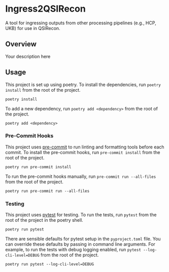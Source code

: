 # Ingress2QSIRecon
A tool for ingressing outputs from other processing pipelines (e.g., HCP, UKB) for use in QSIRecon.

## Overview
Your description here

## Usage
This project is set up using poetry. To install the dependencies, run `poetry install` from the root of the project.

```shell
poetry install
```

To add a new dependency, run `poetry add <dependency>` from the root of the project.

```shell
poetry add <dependency>
```

### Pre-Commit Hooks
This project uses [pre-commit](https://pre-commit.com/) to run linting and formatting tools before each commit. To install the pre-commit hooks, run `pre-commit install` from the root of the project.

```shell
poetry run pre-commit install
```

To run the pre-commit hooks manually, run `pre-commit run --all-files` from the root of the project.

```shell
poetry run pre-commit run --all-files
```


### Testing
This project uses [pytest](https://docs.pytest.org/en/stable/) for testing. To run the tests, run `pytest` from the root of the project in the poetry shell.

```shell
poetry run pytest
```

There are sensible defaults for pytest setup in the `pyproject.toml` file. You can override these defaults by passing in command line arguments. For example, to run the tests with debug logging enabled, run `pytest --log-cli-level=DEBUG` from the root of the project.

```shell
poetry run pytest --log-cli-level=DEBUG
```

